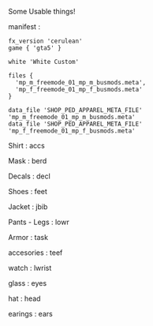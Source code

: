 Some Usable things!

manifest :

```
fx_version 'cerulean'
game { 'gta5' }

white 'White Custom'

files {
  'mp_m_freemode_01_mp_m_busmods.meta',
  'mp_f_freemode_01_mp_f_busmods.meta'
}

data_file 'SHOP_PED_APPAREL_META_FILE' 'mp_m_freemode_01_mp_m_busmods.meta'
data_file 'SHOP_PED_APPAREL_META_FILE' 'mp_f_freemode_01_mp_f_busmods.meta'
```

Shirt : accs

Mask : berd

Decals : decl

Shoes : feet

Jacket : jbib

Pants - Legs : lowr

Armor : task

accesories  : teef

watch : lwrist

glass : eyes

hat : head

earings : ears

